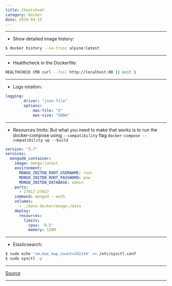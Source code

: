 ```yaml
---
title: Cheatsheet
category: Docker
date: 2019-04-15
---
```


-----

* Show detailed image history:
```bash
$ docker history --no-trunc alpine:latest
```

-----

* Healthcheck in the Dockerfile:
```bash
HEALTHCHECK CMD curl --fail http://localhost:80 || exit 1
```

-----

* Logs rotation:
```yaml
logging:
        driver: "json-file"
        options:
            max-file: "5"
            max-size: "500m"
```

-----

* Resources limits:
But what you need to make that works is to run the docker-compose using `--compatibility` flag `docker-compose --compatibility up --build`
```yaml
version: "3.7"
services:
  mongodb_container:
    image: mongo:latest
    environment:
      MONGO_INITDB_ROOT_USERNAME: root
      MONGO_INITDB_ROOT_PASSWORD: psw
      MONGO_INITDB_DATABASE: admin
    ports:
      - 27017:27017
    command: mongod --auth
    volumes:
      - ./data-docker/mongo:/data
    deploy:
      resources:
        limits:
          cpus: '0.5'
          memory: 150M
```

-----

* Elasticsearch:
```bash
$ sudo echo 'vm.max_map_count=262144' >> /etc/sysctl.conf
$ sudo sysctl -p
```

-----

[Source](https://stackoverflow.com/a/61427151)

-----
